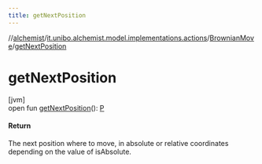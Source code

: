 ```yaml
---
title: getNextPosition
---
```

//[alchemist](../../../index.html)/[it.unibo.alchemist.model.implementations.actions](../index.html)/[BrownianMove](index.html)/[getNextPosition](get-next-position.html)



# getNextPosition



[jvm]\
open fun [getNextPosition](get-next-position.html)(): [P](../../it.unibo.alchemist.model.implementations.layers/-step-layer/index.html)



#### Return



The next position where to move, in absolute or relative coordinates depending on the value of isAbsolute.




